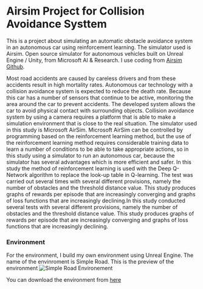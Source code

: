 # Airsim Project for Collision Avoidance Systtem
This is a project about simulating an automatic obstacle avoidance system in an autonomous car using reinforcement learning. The simulator used is Airsim. Open source simulator for autonomous vehicles built on Unreal Engine / Unity, from Microsoft AI & Research. I use coding from [Airsim Github](https://github.com/microsoft/AirSim).

Most road accidents are caused by careless drivers and from these accidents result in high mortality rates. Autonomous car technology with a collision avoidance system is expected to reduce the death rate. Because this car has a number of sensors that continue to be active, monitoring the area around the car to prevent accidents. The developed system allows the car to avoid physical contact with surrounding objects.
Collision avoidance system by using a camera requires a platform that is able to make a simulation environment that is close to the real situation. The simulator used in this study is Microsoft AirSim. Microsoft AirSim can be controlled by programming based on the reinforcement learning method, but the use of the reinforcement learning method requires considerable training data to learn a number of conditions to be able to take appropriate actions, so in this study using a simulator to run an autonomous car, because the simulator has several advantages which is more efficient and safer.
In this study the method of reinforcement learning is used with the Deep Q-Network algorithm to replace the look-up table in Q-learning. The test was carried out several times with several different provisions, namely the number of obstacles and the threshold distance value. This study produces graphs of rewards per episode that are increasingly converging and graphs of loss functions that are increasingly declining.In this study conducted several tests with several different provisions, namely the number of obstacles and the threshold distance value. This study produces graphs of rewards per episode that are increasingly converging and graphs of loss functions that are increasingly declining.


### Environment
For the environment, I build my own environment using Unreal Engine. The name of the envinroment is Simple Road. This is the preview of the environment
![Simple Road Environement]()

You can download the environment from [here](https://drive.google.com/drive/folders/1H1uw0oUb90fkZdt7Hqt84SoDFrxWOGP5?usp=sharing)
